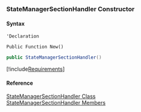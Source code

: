 ﻿### StateManagerSectionHandler Constructor

#### Syntax

```vbnet
'Declaration

Public Function New()
```

```csharp
public StateManagerSectionHandler()
```

[!include[Requirements](../partials/requirements.md)]

#### Reference

[StateManagerSectionHandler Class](FChoice.Common~FChoice.Common.State.StateManagerSectionHandler.md)  
[StateManagerSectionHandler Members](FChoice.Common~FChoice.Common.State.StateManagerSectionHandler_members.md)
